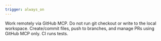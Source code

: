 ```yaml
---
trigger: always_on
---
```


Work remotely via GitHub MCP. Do not run git checkout or write to the local workspace. Create/commit files, push to branches, and manage PRs using GitHub MCP only. CI runs tests.